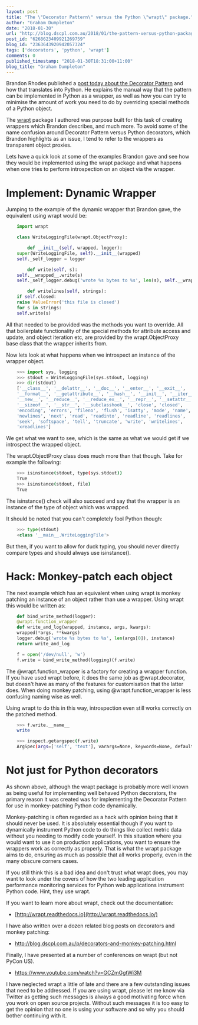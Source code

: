 ```yaml
---
layout: post
title: "The \"Decorator Pattern\" versus the Python \"wrapt\" package."
author: "Graham Dumpleton"
date: "2018-01-30"
url: "http://blog.dscpl.com.au/2018/01/the-pattern-versus-python-package.html"
post_id: "6268623409921269759"
blog_id: "2363643920942057324"
tags: ['decorators', 'python', 'wrapt']
comments: 0
published_timestamp: "2018-01-30T18:31:00+11:00"
blog_title: "Graham Dumpleton"
---
```


Brandon Rhodes published a [post today about the Decorator Pattern](http://python-patterns.guide/gang-of-four/decorator-pattern/) and how that translates into Python. He explains the manual way that the pattern can be implemented in Python as a wrapper, as well as how you can try to minimise the amount of work you need to do by overriding special methods of a Python object.

The [wrapt](https://pypi.python.org/pypi/wrapt) package I authored was purpose built for this task of creating wrappers which Brandon describes, and much more. To avoid some of the name confusion around Decorator Pattern versus Python decorators, which Brandon highlights as an issue, I tend to refer to the wrappers as transparent object proxies.

Lets have a quick look at some of the examples Brandon gave and see how they would be implemented using the wrapt package and what happens when one tries to perform introspection on an object via the wrapper.

# Implement: Dynamic Wrapper

Jumping to the example of the dynamic wrapper that Brandon gave, the equivalent using wrapt would be:

```python
    import wrapt

    class WriteLoggingFile(wrapt.ObjectProxy):

        def __init__(self, wrapped, logger):  
    super(WriteLoggingFile, self).__init__(wrapped)  
    self._self_logger = logger

        def write(self, s):  
    self.__wrapped__.write(s)  
    self._self_logger.debug('wrote %s bytes to %s', len(s), self.__wrapped__)

        def writelines(self, strings):  
    if self.closed:  
    raise ValueError('this file is closed')  
    for s in strings:  
    self.write(s)
```

All that needed to be provided was the methods you want to override. All that boilerplate functionality of the special methods for attribute access and update, and object iteration etc, are provided by the wrapt.ObjectProxy base class that the wrapper inherits from.

Now lets look at what happens when we introspect an instance of the wrapper object.

```python
    >>> import sys, logging  
    >>> stdout = WriteLoggingFile(sys.stdout, logging)  
    >>> dir(stdout)  
    ['__class__', '__delattr__', '__doc__', '__enter__', '__exit__',  
    '__format__', '__getattribute__', '__hash__', '__init__', '__iter__',  
    '__new__', '__reduce__', '__reduce_ex__', '__repr__', '__setattr__',  
    '__sizeof__', '__str__', '__subclasshook__', 'close', 'closed',  
    'encoding', 'errors', 'fileno', 'flush', 'isatty', 'mode', 'name',  
    'newlines', 'next', 'read', 'readinto', 'readline', 'readlines',  
    'seek', 'softspace', 'tell', 'truncate', 'write', 'writelines',  
    'xreadlines']
```

We get what we want to see, which is the same as what we would get if we introspect the wrapped object.

The wrapt.ObjectProxy class does much more than that though. Take for example the following:

```bash
    >>> isinstance(stdout, type(sys.stdout))  
    True  
    >>> isinstance(stdout, file)  
    True
```

The isinstance\(\) check will also succeed and say that the wrapper is an instance of the type of object which was wrapped.

It should be noted that you can't completely fool Python though:

```python
    >>> type(stdout)  
    <class '__main__.WriteLoggingFile'>
```

But then, if you want to allow for duck typing, you should never directly compare types and should always use isinstance\(\).

# Hack: Monkey-patch each object

The next example which has an equivalent when using wrapt is monkey patching an instance of an object rather than use a wrapper. Using wrapt this would be written as:

```python
    def bind_write_method(logger):  
    @wrapt.function_wrapper  
    def write_and_log(wrapped, instance, args, kwargs):  
    wrapped(*args, **kwargs)  
    logger.debug('wrote %s bytes to %s', len(args[0]), instance)  
    return write_and_log

    f = open('/dev/null', 'w')  
    f.write = bind_write_method(logging)(f.write)
```

The @wrapt.function\_wrapper is a factory for creating a wrapper function. If you have used wrapt before, it does the same job as @wrapt.decorator, but doesn't have as many of the features for customisation that the latter does. When doing monkey patching, using @wrapt.function\_wrapper is less confusing naming wise as well.

Using wrapt to do this in this way, introspection even still works correctly on the patched method.

```bash
    >>> f.write.__name__  
    write

    >>> inspect.getargspec(f.write)  
    ArgSpec(args=['self', 'text'], varargs=None, keywords=None, defaults=None)
```

# Not just for Python decorators

As shown above, although the wrapt package is probably more well known as being useful for implementing well behaved Python decorators, the primary reason it was created was for implementing the Decorator Pattern for use in monkey-patching Python code dynamically.

Monkey-patching is often regarded as a hack with opinion being that it should never be used. It is absolutely essential though if you want to dynamically instrument Python code to do things like collect metric data without you needing to modify code yourself. In this situation where you would want to use it on production applications, you want to ensure the wrappers work as correctly as properly. That is what the wrapt package aims to do, ensuring as much as possible that all works properly, even in the many obscure corners cases.

If you still think this is a bad idea and don't trust what wrapt does, you may want to look under the covers of how the two leading application performance monitoring services for Python web applications instrument Python code. Hint, they use wrapt.

If you want to learn more about wrapt, check out the documentation:

  * [http://wrapt.readthedocs.io](http://wrapt.readthedocs.io/)



I have also written over a dozen related blog posts on decorators and monkey patching:

  * <http://blog.dscpl.com.au/p/decorators-and-monkey-patching.html>



Finally, I have presented at a number of conferences on wrapt \(but not PyCon US\).

  * <https://www.youtube.com/watch?v=GCZmGgtWi3M>



I have neglected wrapt a little of late and there are a few outstanding issues that need to be addressed. If you are using wrapt, please let me know via Twitter as getting such messages is always a good motivating force when you work on open source projects. Without such messages it is too easy to get the opinion that no one is using your software and so why you should bother continuing with it.
